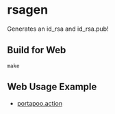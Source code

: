 # rsagen
Generates an id_rsa and id_rsa.pub!

## Build for Web
`make`

## Web Usage Example
- [portapoo.action](https://calebgray.github.io/portapoo.action/)
